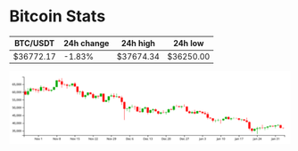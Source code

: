 # Bitcoin Stats

BTC/USDT|24h change|24h high|24h low|
|---|---|---|---|
|$36772.17|-1.83%|$37674.34|$36250.00|

<img src="./chart.svg">
